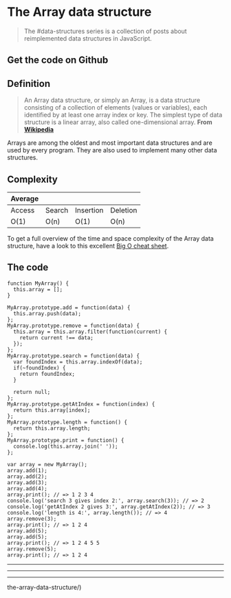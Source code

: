 # The Array data structure

> The #data-structures series is a collection of posts about reimplemented data structures in JavaScript.






Get the code on Github
----------------------



Definition
----------

> An Array data structure, or simply an Array, is a data structure consisting of a collection of elements (values or variables), each identified by at least one array index or key. The simplest type of data structure is a linear array, also called one-dimensional array. **From [Wikipedia](https://en.wikipedia.org/wiki/Array_data_structure)**

Arrays are among the oldest and most important data structures and are used by every program. They are also used to implement many other data structures.

Complexity
----------

| Average |   |   |   |
| --- | --- | --- | --- |
| Access | Search | Insertion | Deletion |
| O(1) | O(n) | O(1) | O(n) |

To get a full overview of the time and space complexity of the Array data structure, have a look to this excellent [Big O cheat sheet](http://bigocheatsheet.com/).

The code
--------

    function MyArray() {
      this.array = [];
    }
    
    MyArray.prototype.add = function(data) {
      this.array.push(data);
    };
    MyArray.prototype.remove = function(data) {
      this.array = this.array.filter(function(current) {
        return current !== data;
      });
    };
    MyArray.prototype.search = function(data) {
      var foundIndex = this.array.indexOf(data);
      if(~foundIndex) {
        return foundIndex;
      }
    
      return null;
    };
    MyArray.prototype.getAtIndex = function(index) {
      return this.array[index];
    };
    MyArray.prototype.length = function() {
      return this.array.length;
    };
    MyArray.prototype.print = function() {
      console.log(this.array.join(' '));
    };
    
    var array = new MyArray();
    array.add(1);
    array.add(2);
    array.add(3);
    array.add(4);
    array.print(); // => 1 2 3 4
    console.log('search 3 gives index 2:', array.search(3)); // => 2
    console.log('getAtIndex 2 gives 3:', array.getAtIndex(2)); // => 3
    console.log('length is 4:', array.length()); // => 4
    array.remove(3);
    array.print(); // => 1 2 4
    array.add(5);
    array.add(5);
    array.print(); // => 1 2 4 5 5
    array.remove(5);
    array.print(); // => 1 2 4
    

* * *

* * *

* * *

the-array-data-structure/)
